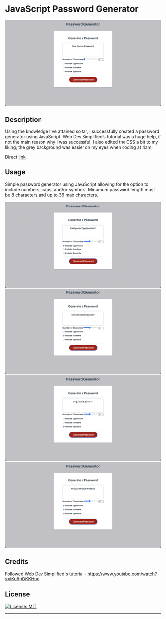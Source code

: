 # JavaScript Password Generator

![Screenshot of app](/assets/Screenshot.png)

## Description

Using the knowledge I've attained so far, I successfully created a password generator using JavaScript. Web Dev Simplified’s tutorial was a huge help, if not the main reason why I was successful. I also edited the CSS a bit to my liking; the grey background was easier on my eyes when coding at 4am. 

Direct [link](https://alecmichaelw.github.io/03-JavaScript_Password_Generator/)

## Usage

Simple password generator using JavaScript allowing for the option to include numbers, caps, and/or symbols. Minumum password length must be 8 characters and up to 36 max characters.

![Screenshot of app with uppercase box checked](/assets/Screenshot%201.png)
![Screenshot of app with numbers box checked](/assets/Screenshot%202.png)
![Screenshot of app with symbols box checked](/assets/Screenshot%203.png)
![Screenshot of app with all boxes checked](/assets/Screenshot%204.png)

## Credits

Followed Web Dev Simplified's tutorial - https://www.youtube.com/watch?v=iKo9pDKKHnc


## License

[![License: MIT](https://img.shields.io/badge/License-MIT-yellow.svg)](https://opensource.org/licenses/MIT)

---